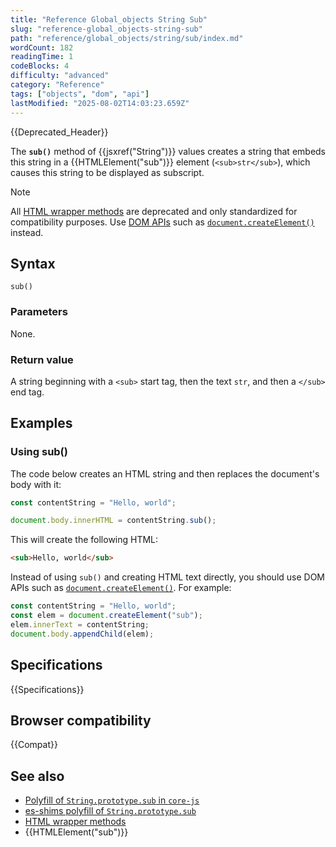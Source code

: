 ```yaml
---
title: "Reference Global_objects String Sub"
slug: "reference-global_objects-string-sub"
path: "reference/global_objects/string/sub/index.md"
wordCount: 182
readingTime: 1
codeBlocks: 4
difficulty: "advanced"
category: "Reference"
tags: ["objects", "dom", "api"]
lastModified: "2025-08-02T14:03:23.659Z"
---
```



{{Deprecated_Header}}

The **`sub()`** method of {{jsxref("String")}} values creates a string that embeds this string in a {{HTMLElement("sub")}} element (`<sub>str</sub>`), which causes this string to be displayed as subscript.

> [!NOTE]
> All [HTML wrapper methods](/en-US/docs/Web/JavaScript/Reference/Global_Objects/String#html_wrapper_methods) are deprecated and only standardized for compatibility purposes. Use [DOM APIs](/en-US/docs/Web/API/Document_Object_Model) such as [`document.createElement()`](/en-US/docs/Web/API/Document/createElement) instead.

## Syntax

```js-nolint
sub()
```

### Parameters

None.

### Return value

A string beginning with a `<sub>` start tag, then the text `str`, and then a `</sub>` end tag.

## Examples

### Using sub()

The code below creates an HTML string and then replaces the document's body with it:

```js
const contentString = "Hello, world";

document.body.innerHTML = contentString.sub();
```

This will create the following HTML:

```html
<sub>Hello, world</sub>
```

Instead of using `sub()` and creating HTML text directly, you should use DOM APIs such as [`document.createElement()`](/en-US/docs/Web/API/Document/createElement). For example:

```js
const contentString = "Hello, world";
const elem = document.createElement("sub");
elem.innerText = contentString;
document.body.appendChild(elem);
```

## Specifications

{{Specifications}}

## Browser compatibility

{{Compat}}

## See also

- [Polyfill of `String.prototype.sub` in `core-js`](https://github.com/zloirock/core-js#ecmascript-string-and-regexp)
- [es-shims polyfill of `String.prototype.sub`](https://www.npmjs.com/package/es-string-html-methods)
- [HTML wrapper methods](/en-US/docs/Web/JavaScript/Reference/Global_Objects/String#html_wrapper_methods)
- {{HTMLElement("sub")}}
